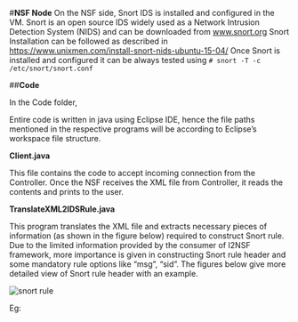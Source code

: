 #**NSF Node**
On the NSF side, Snort IDS is installed and configured in the VM. Snort is an open source IDS widely used as a Network Intrusion Detection System (NIDS) and can be downloaded from www.snort.org
Snort Installation can be followed as described in https://www.unixmen.com/install-snort-nids-ubuntu-15-04/
Once Snort is installed and configured it can be always tested using 
`` # snort -T -c /etc/snort/snort.conf ``

##**Code**

In the Code folder,

Entire code is written in java using Eclipse IDE, hence the file paths mentioned in the respective programs will be according to Eclipse’s workspace file structure.

**Client.java**

This file contains the code to accept incoming connection from the Controller. Once the NSF receives the XML file from Controller, it reads the contents and prints to the user.

**TranslateXML2IDSRule.java**

This program translates the XML file and extracts necessary pieces of information (as shown in the figure below) required to construct Snort rule. Due to the limited information provided by the consumer of I2NSF framework, more importance is given in constructing Snort rule header and some mandatory rule options like “msg”, “sid”.  The figures below give more detailed view of Snort rule header with an example.

![snort rule](https://cloud.githubusercontent.com/assets/11450844/23486486/08f6655e-fea6-11e6-8b65-0a85b1df24fc.PNG)

Eg:



